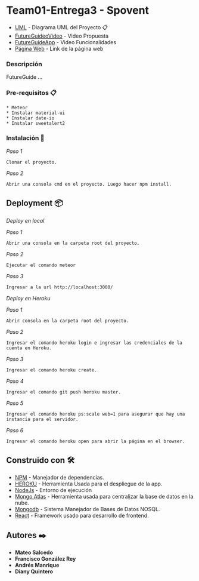 # Team01-Entrega3 - Spovent

* [UML](https://www.lucidchart.com/invitations/accept/7fd14bca-13a3-4f38-b2bf-89cbf8616ea0) - Diagrama UML del Proyecto 📋
* [FutureGuideoVideo](https://) - Video Propuesta
* [FutureGuideApp](https://) - Video Funcionalidades
* [Página Web](http://) - Link de la página web

### Descripción

FutureGuide ...


### Pre-requisitos 📋
```
* Meteor
* Instalar material-ui
* Instalar date-io
* Instalar sweetalert2
```

### Instalación 🔧
_Paso 1_

```
Clonar el proyecto.
```

_Paso 2_

```
Abrir una consola cmd en el proyecto. Luego hacer npm install.
```

## Deployment 📦

_Deploy en local_

_Paso 1_

```
Abrir una consola en la carpeta root del proyecto.
```

_Paso 2_

```
Ejecutar el comando meteor
```
_Paso 3_

```
Ingresar a la url http://localhost:3000/
```

_Deploy en Heroku_

_Paso 1_

```
Abrir consola en la carpeta root del proyecto.
```
_Paso 2_

```
Ingresar el comando heroku login e ingresar las credenciales de la cuenta en Heroku.
```
_Paso 3_

```
Ingresar el comando heroku create.
```
_Paso 4_

```
Ingresar el comando git push heroku master.
```
_Paso 5_

```
Ingresar el comando heroku ps:scale web=1 para asegurar que hay una instancia para el servidor.
```
_Paso 6_

```
Ingresar el comando heroku open para abrir la página en el browser.
```

## Construido con 🛠️

* [NPM](https://www.npmjs.com/) - Manejador de dependencias.
* [HEROKU](https://www.heroku.com) - Herramienta Usada para el despliegue de la app.
* [NodeJs](https://nodejs.org/es/) - Entorno de ejecución
* [Mongo Atlas](https://www.mongodb.com/cloud/atlas) - Herramienta usada para centralizar la base de datos en la nube.
* [Mongodb](https://www.mongodb.com/es) - Sistema Manejador de Bases de Datos NOSQL.
* [React](https://es.reactjs.org/) - Framework usado para desarrollo de frontend.

## Autores ✒️

* **Mateo Salcedo** 
* **Francisco González Rey** 
* **Andrés Manrique** 
* **Diany Quintero**
